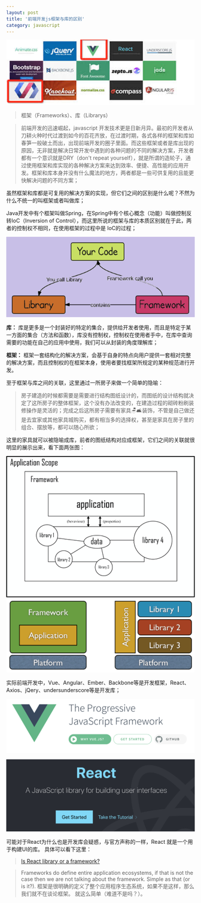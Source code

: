 ```yaml
---
layout: post
title: '前端开发js框架与库的区别'
category: javascript
---
```


![main](/assets/images/fkvslib-main.png)

> 框架（Frameworks）、库（Librarys）

> 前端开发的迅速崛起，javascript 开发技术更是日新月异。最初的开发者从刀耕火种时代过渡到如今的百花齐放，在过渡时期，各式各样的框架和库如春笋一般破土而出，出现前端开发的圈子里面。而这些框架或者是库出现的原因，无非就是解决日常开发中遇到的各种问题的不同的解决方案，开发者都有一个意识就是DRY（don't repeat yourself），就是所谓的造轮子，通过使用框架和库实现的各种解决方案来达到效率、便捷、高性能的应用开发。框架和库本身并没有什么魔法的地方，两者都是一些可供复用的且能更快解决问题的不同方案；

虽然框架和库都是可复用的解决方案的实现，但它们之间的区别是什么呢？不然为什么不统一的叫框架或者叫做库；

Java开发中有个框架叫做Spring，在Spring中有个核心概念（功能）叫做控制反转IoC（Inversion of Control），而这里所说的框架与库的本质区别就在于此，两者的控制权不相同，在使用框架的过程中是 IoC的过程；

![1](/assets/images/fkvslib-1.png)

**库：**
    库是更多是一个封装好的特定的集合，提供给开发者使用，而且是特定于某一方面的集合（方法和函数），库没有控制权，控制权在使用者手中，在库中查询需要的功能在自己的应用中使用，我们可以从封装的角度理解库；

**框架：**
    框架一套结构化的解决方案，会基于自身的特点向用户提供一套相对完整的解决方案，而且控制权的在框架本身，使用者要找框架所规定的某种规范进行开发。

至于框架与库之间的关联，这里通过一所房子来做一个简单的隐喻：
> 房子建造的时候都需要是需要进行结构图纸设计的，而图纸的设计结构就决定了这所房子的整体框架，这个没有办法改变的，在建造过程的砌砖粉刷装修操作是灵活的；完成之后这所房子需要有家具🪑🛋️装饰，不管是自己做还是去宜家或其他家具城购买，都有相当多的选择权，甚至是家具在房子里的组合、摆放等，都可以随心所欲；

这里的家具就可以被隐喻成库，前者的图纸结构对应成框架，它们之间的关联就很明显的展示出来，看下面两张图：

![1](/assets/images/fkvslib-2.png)
![1](/assets/images/fkvslib-3.png)


实际前端开发中，Vue、Angular、Ember、Backbone等是开发框架，React、Axios、jQery、undersunderscore等是开发库；

![1](/assets/images/fkvslib-vue.png)

![1](/assets/images/fkvslib-react.png)

可能对于React为什么也是开发库会疑惑，与官方声称的一样，React 就是一个用于构建UI的库。
具体可以看下这里：
> [Is React library or a framework?](https://develoger.com/is-reactjs-library-or-a-framework-a14786f681a0)


> Frameworks do define entire application ecosystems, if that is not the case then we are not talking about the framework. Simple as that (or is it?).
> 框架是很明确的定义了整个应用程序生态系统，如果不是这样，那么我们就不在谈论框架。 就这么简单（难道不是吗？）。

